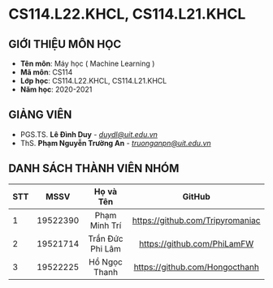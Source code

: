 # CS114.L22.KHCL, CS114.L21.KHCL

## GIỚI THIỆU MÔN HỌC
* **Tên môn**: Máy học ( Machine Learning )
* **Mã môn**: CS114
* **Lớp học**: CS114.L22.KHCL, CS114.L21.KHCL
* **Năm học**: 2020-2021

## GIẢNG VIÊN 
* PGS.TS. **Lê Đình Duy** - *duydl@uit.edu.vn*
* ThS. **Phạm Nguyễn Trường An** - *truonganpn@uit.edu.vn*

## DANH SÁCH THÀNH VIÊN NHÓM

| STT    | MSSV          | Họ và Tên              | GitHub                  |
| ------ |:-------------:|:----------------------:|:-------------------------:|
| 1      | 19522390      | Phạm Minh Trí          |https://github.com/Tripyromaniac|
| 2      | 19521714      | Trần Đức Phi Lâm       |https://github.com/PhiLamFW|
| 3      | 19522225      | Hồ Ngọc Thanh          |https://github.com/Hongocthanh|
